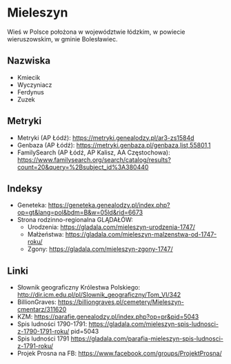# Mieleszyn
Wieś w Polsce położona w województwie łódzkim, w powiecie wieruszowskim, w gminie Bolesławiec.

## Nazwiska
+ Kmiecik
+ Wyczyniacz
+ Ferdynus
+ Zuzek

## Metryki
+ Metryki (AP Łódź): https://metryki.genealodzy.pl/ar3-zs1584d
+ Genbaza (AP Łódź): https://metryki.genbaza.pl/genbaza,list,55801,1
+ FamilySearch (AP Łódź, AP Kalisz, AA Częstochowa): https://www.familysearch.org/search/catalog/results?count=20&query=%2Bsubject_id%3A380440

## Indeksy
+ Geneteka: https://geneteka.genealodzy.pl/index.php?op=gt&lang=pol&bdm=B&w=05ld&rid=6673
+ Strona rodzinno-regionalna GLĄDAŁÓW:
    + Urodzenia: https://gladala.com/mieleszyn-urodzenia-1747/
    + Małżeństwa: https://gladala.com/mieleszyn-malzenstwa-od-1747-roku/
    + Zgony: https://gladala.com/mieleszyn-zgony-1747/

## Linki
+ Słownik geograficzny Królestwa Polskiego: http://dir.icm.edu.pl/pl/Slownik_geograficzny/Tom_VI/342
+ BillionGraves: https://billiongraves.pl/cemetery/Mieleszyn-cmentarz/311620
+ KZM: https://parafie.genealodzy.pl/index.php?op=pr&pid=5043
+ Spis ludności 1790-1791: https://gladala.com/mieleszyn-spis-ludnosci-z-1790-1791-roku/
pid=5043
+ Spis ludności 1791 https://gladala.com/parafia-mieleszyn-spis-ludnosci-z-1791-roku/
+ Projek Prosna na FB: https://www.facebook.com/groups/ProjektProsna/ 